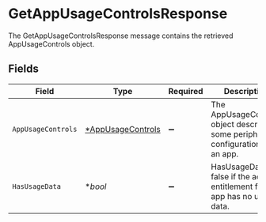 # GetAppUsageControlsResponse

The GetAppUsageControlsResponse message contains the retrieved AppUsageControls object.


## Fields

| Field                                                                           | Type                                                                            | Required                                                                        | Description                                                                     |
| ------------------------------------------------------------------------------- | ------------------------------------------------------------------------------- | ------------------------------------------------------------------------------- | ------------------------------------------------------------------------------- |
| `AppUsageControls`                                                              | [*AppUsageControls](../../models/shared/appusagecontrols.md)                    | :heavy_minus_sign:                                                              | The AppUsageControls object describes some peripheral configuration for an app. |
| `HasUsageData`                                                                  | **bool*                                                                         | :heavy_minus_sign:                                                              | HasUsageData is false if the access entitlement for this app has no usage data. |